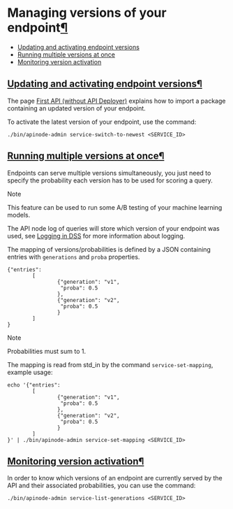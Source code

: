 Managing versions of your endpoint[¶](#managing-versions-of-your-endpoint "Permalink to this heading")
======================================================================================================



* [Updating and activating endpoint versions](#updating-and-activating-endpoint-versions)
* [Running multiple versions at once](#running-multiple-versions-at-once)
* [Monitoring version activation](#monitoring-version-activation)




[Updating and activating endpoint versions](#id1)[¶](#updating-and-activating-endpoint-versions "Permalink to this heading")
----------------------------------------------------------------------------------------------------------------------------


The page [First API (without API Deployer)](first-service-manual.html) explains how to import a package containing an updated version of your endpoint.


To activate the latest version of your endpoint, use the command:



```
./bin/apinode-admin service-switch-to-newest <SERVICE_ID>

```




[Running multiple versions at once](#id2)[¶](#running-multiple-versions-at-once "Permalink to this heading")
------------------------------------------------------------------------------------------------------------


Endpoints can serve multiple versions simultaneously, you just need to specify the
probability each version has to be used for scoring a query.



Note


This feature can be used to run some A/B testing of your machine learning
models.



The API node log of queries will store which version of your
endpoint was used, see [Logging in DSS](../operations/logging.html) for more information about logging.


The mapping of versions/probabilities is defined by a JSON containing entries
with `generations` and `proba` properties.



```
{"entries":
        [
                {"generation": "v1",
                 "proba": 0.5
                },
                {"generation": "v2",
                 "proba": 0.5
                }
        ]
}

```



Note


Probabilities must sum to 1\.



The mapping is read from std\_in by the command `service-set-mapping`, example
usage:



```
echo '{"entries":
        [
                {"generation": "v1",
                 "proba": 0.5
                },
                {"generation": "v2",
                 "proba": 0.5
                }
        ]
}' | ./bin/apinode-admin service-set-mapping <SERVICE_ID>

```




[Monitoring version activation](#id3)[¶](#monitoring-version-activation "Permalink to this heading")
----------------------------------------------------------------------------------------------------


In order to know which versions of an endpoint are currently served by the API
and their associated probabilities, you can use the command:



```
./bin/apinode-admin service-list-generations <SERVICE_ID>

```